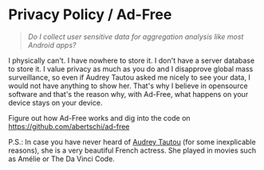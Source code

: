 # Privacy Policy / Ad-Free
> _Do I collect user sensitive data for aggregation analysis like most Android apps?_

I physically can't. I have nowhere to store it. I don't have a server database to store it. I value privacy as much as you do and I disapprove global mass surveillance, so even if Audrey Tautou asked me nicely to see your data, I would not have anything to show her. That's why I believe in opensource software and that's the reason why, with Ad-Free, what happens on your device stays on your device.

Figure out how Ad-Free works and dig into the code on https://github.com/abertschi/ad-free

P.S.: In case you have never heard of [Audrey Tautou](https://www.google.ch/search?&site=imghp&tbm=isch&q=audrey+tautou) (for some inexplicable reasons), she is a very beautiful French actress. She played in movies such as Amélie or The Da Vinci Code.
